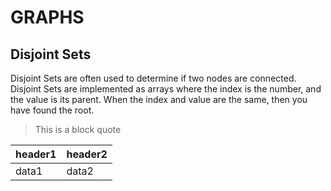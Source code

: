 # GRAPHS

## Disjoint Sets

Disjoint Sets are often used to determine if two nodes are connected.
Disjoint Sets are implemented as arrays where the index is the number, and the value
is its parent. When the index and value are the same, then you have found the root.

> This is a block quote

| header1 | header2 |
| ------- | ------- |
| data1   | data2   |

